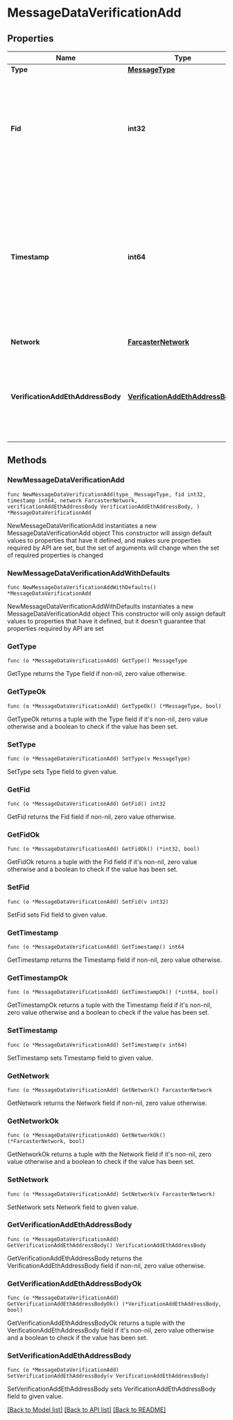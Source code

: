 # MessageDataVerificationAdd

## Properties

Name | Type | Description | Notes
------------ | ------------- | ------------- | -------------
**Type** | [**MessageType**](MessageType.md) |  | [default to MESSAGETYPE_MESSAGE_TYPE_CAST_ADD]
**Fid** | **int32** | The unique identifier (FID) of the user who created this message. FIDs are assigned sequentially when users register on the network and cannot be changed. | 
**Timestamp** | **int64** | Seconds since Farcaster Epoch (2021-01-01T00:00:00Z). Used to order messages chronologically and determine the most recent state. Must be within 10 minutes of the current time when the message is created. | 
**Network** | [**FarcasterNetwork**](FarcasterNetwork.md) |  | [default to FARCASTERNETWORK_FARCASTER_NETWORK_MAINNET]
**VerificationAddEthAddressBody** | [**VerificationAddEthAddressBody**](VerificationAddEthAddressBody.md) | Contains the blockchain address being verified, along with cryptographic proof of ownership through a signature. | 

## Methods

### NewMessageDataVerificationAdd

`func NewMessageDataVerificationAdd(type_ MessageType, fid int32, timestamp int64, network FarcasterNetwork, verificationAddEthAddressBody VerificationAddEthAddressBody, ) *MessageDataVerificationAdd`

NewMessageDataVerificationAdd instantiates a new MessageDataVerificationAdd object
This constructor will assign default values to properties that have it defined,
and makes sure properties required by API are set, but the set of arguments
will change when the set of required properties is changed

### NewMessageDataVerificationAddWithDefaults

`func NewMessageDataVerificationAddWithDefaults() *MessageDataVerificationAdd`

NewMessageDataVerificationAddWithDefaults instantiates a new MessageDataVerificationAdd object
This constructor will only assign default values to properties that have it defined,
but it doesn't guarantee that properties required by API are set

### GetType

`func (o *MessageDataVerificationAdd) GetType() MessageType`

GetType returns the Type field if non-nil, zero value otherwise.

### GetTypeOk

`func (o *MessageDataVerificationAdd) GetTypeOk() (*MessageType, bool)`

GetTypeOk returns a tuple with the Type field if it's non-nil, zero value otherwise
and a boolean to check if the value has been set.

### SetType

`func (o *MessageDataVerificationAdd) SetType(v MessageType)`

SetType sets Type field to given value.


### GetFid

`func (o *MessageDataVerificationAdd) GetFid() int32`

GetFid returns the Fid field if non-nil, zero value otherwise.

### GetFidOk

`func (o *MessageDataVerificationAdd) GetFidOk() (*int32, bool)`

GetFidOk returns a tuple with the Fid field if it's non-nil, zero value otherwise
and a boolean to check if the value has been set.

### SetFid

`func (o *MessageDataVerificationAdd) SetFid(v int32)`

SetFid sets Fid field to given value.


### GetTimestamp

`func (o *MessageDataVerificationAdd) GetTimestamp() int64`

GetTimestamp returns the Timestamp field if non-nil, zero value otherwise.

### GetTimestampOk

`func (o *MessageDataVerificationAdd) GetTimestampOk() (*int64, bool)`

GetTimestampOk returns a tuple with the Timestamp field if it's non-nil, zero value otherwise
and a boolean to check if the value has been set.

### SetTimestamp

`func (o *MessageDataVerificationAdd) SetTimestamp(v int64)`

SetTimestamp sets Timestamp field to given value.


### GetNetwork

`func (o *MessageDataVerificationAdd) GetNetwork() FarcasterNetwork`

GetNetwork returns the Network field if non-nil, zero value otherwise.

### GetNetworkOk

`func (o *MessageDataVerificationAdd) GetNetworkOk() (*FarcasterNetwork, bool)`

GetNetworkOk returns a tuple with the Network field if it's non-nil, zero value otherwise
and a boolean to check if the value has been set.

### SetNetwork

`func (o *MessageDataVerificationAdd) SetNetwork(v FarcasterNetwork)`

SetNetwork sets Network field to given value.


### GetVerificationAddEthAddressBody

`func (o *MessageDataVerificationAdd) GetVerificationAddEthAddressBody() VerificationAddEthAddressBody`

GetVerificationAddEthAddressBody returns the VerificationAddEthAddressBody field if non-nil, zero value otherwise.

### GetVerificationAddEthAddressBodyOk

`func (o *MessageDataVerificationAdd) GetVerificationAddEthAddressBodyOk() (*VerificationAddEthAddressBody, bool)`

GetVerificationAddEthAddressBodyOk returns a tuple with the VerificationAddEthAddressBody field if it's non-nil, zero value otherwise
and a boolean to check if the value has been set.

### SetVerificationAddEthAddressBody

`func (o *MessageDataVerificationAdd) SetVerificationAddEthAddressBody(v VerificationAddEthAddressBody)`

SetVerificationAddEthAddressBody sets VerificationAddEthAddressBody field to given value.



[[Back to Model list]](../README.md#documentation-for-models) [[Back to API list]](../README.md#documentation-for-api-endpoints) [[Back to README]](../README.md)


